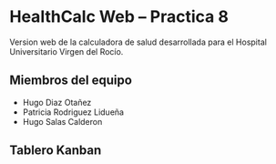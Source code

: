 # HealthCalc Web – Practica 8

Version web de la calculadora de salud desarrollada para el Hospital Universitario Virgen del Rocío.

## Miembros del equipo

- Hugo Diaz Otañez
- Patricia Rodriguez Lidueña
- Hugo Salas Calderon

## Tablero Kanban

